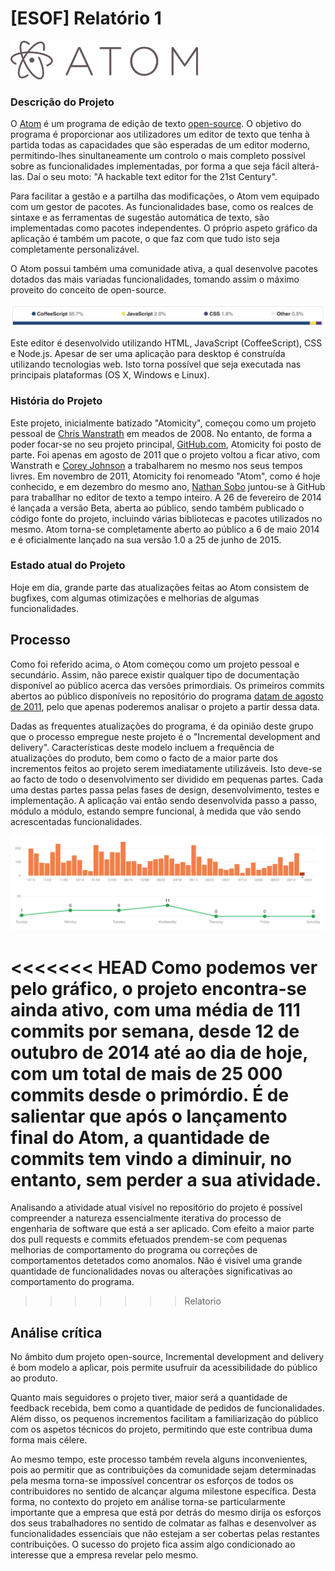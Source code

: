 # [ESOF] Relatório 1

<img src="Resources/logo.png" width="300px" alt="Atom"/>

### Descrição do Projeto
O [Atom](https://atom.io/) é um programa de edição de texto [open-source](https://github.com/atom/atom).
O objetivo do programa é proporcionar aos utilizadores um editor de texto que tenha à partida
todas as capacidades que são esperadas de um editor moderno,
permitindo-lhes sinultaneamente um controlo o mais completo possível sobre as
funcionalidades implementadas, por forma a que seja fácil
alterá-las. Daí o seu moto: "A hackable text editor
for the 21st Century".

Para facilitar a gestão e a partilha das modificações, o Atom vem
equipado com um gestor de pacotes. As funcionalidades base, como os realces
de sintaxe e as ferramentas de sugestão automática de texto, são implementadas
como pacotes independentes. O próprio aspeto gráfico da aplicação é também um
pacote, o que faz com que tudo isto seja completamente personalizável.

O Atom possui também uma comunidade ativa, a qual desenvolve pacotes dotados das mais variadas funcionalidades, tomando assim o máximo proveito do conceito de open-source.

<img src="Resources/languages.png" alt="Linguagens" />

Este editor é desenvolvido utilizando HTML, JavaScript (CoffeeScript), CSS e Node.js. Apesar de ser uma aplicação para desktop é construída utilizando tecnologias web. Isto torna possível que seja executada nas principais plataformas (OS X, Windows e Linux).

### História do Projeto
Este projeto, inicialmente batizado "Atomicity", começou como um projeto pessoal de
[Chris Wanstrath](https://github.com/defunkt) em meados de 2008. No entanto, de forma a
poder focar-se no seu projeto principal, [GitHub.com](http://github.com), Atomicity foi posto de parte. Foi apenas em agosto de 2011 que o projeto voltou a ficar ativo, com Wanstrath e [Corey Johnson](https://github.com/probablycorey) a trabalharem no mesmo nos seus tempos livres. Em novembro de 2011, Atomicity foi renomeado "Atom", como é hoje conhecido, e em dezembro do mesmo ano, [Nathan Sobo](https://github.com/nathansobo) juntou-se à GitHub para traballhar no editor de texto a tempo inteiro. A 26 de fevereiro de 2014 é lançada a versão Beta, aberta ao público, sendo também publicado o código fonte do projeto, incluindo várias bibliotecas e pacotes utilizados no mesmo. Atom torna-se completamente aberto ao público a 6 de maio 2014 e é oficialmente lançado na sua versão 1.0 a 25 de junho de 2015.

### Estado atual do Projeto
Hoje em dia, grande parte das atualizações feitas ao Atom consistem de bugfixes, com algumas otimizações e melhorias de algumas funcionalidades.


## Processo
Como foi referido acima, o Atom começou como um projeto pessoal e secundário. Assim, não parece existir qualquer tipo de documentação disponível ao público acerca das versões primordiais. Os primeiros commits abertos ao público disponíveis no repositório do programa [datam de agosto de 2011](https://github.com/atom/atom/commits?author=defunkt&page=14), pelo que apenas poderemos analisar o projeto a partir dessa data.

Dadas as frequentes atualizações do programa, é da opinião deste grupo que o processo
empregue neste projeto é o "Incremental development and delivery".
Características deste modelo incluem a frequência de atualizações do produto, bem como o facto de a maior parte dos incrementos feitos ao projeto serem imediatamente utilizáveis. Isto deve-se ao facto de todo o desenvolvimento ser dividido em pequenas partes. Cada uma destas partes passa pelas fases de design, desenvolvimento, testes e implementação. A aplicação vai então sendo desenvolvida passo a passo, módulo a módulo, estando sempre funcional, à medida que vão sendo acrescentadas funcionalidades.

<img src="Resources/graphs.png" alt="Commits Activity" />

<<<<<<< HEAD
Como podemos ver pelo gráfico, o projeto encontra-se ainda
ativo, com uma média de 111 commits por semana, desde 12 de outubro de 2014 até
ao dia de hoje, com um total de mais de 25 000 commits desde o primórdio.
É de salientar que após o lançamento final do Atom, a quantidade de commits tem
vindo a diminuir, no entanto, sem perder a sua atividade.
=======
Analisando a atividade atual visível no repositório do projeto é possível compreender a natureza essencialmente iterativa do processo de engenharia de software que está a ser aplicado. Com efeito a maior parte dos pull requests e commits efetuados prendem-se com pequenas melhorias de comportamento do programa ou correções de comportamentos detetados como anomalos. Não é visível uma grande quantidade de funcionalidades novas ou alterações significativas ao comportamento do programa.
>>>>>>> Relatorio

## Análise crítica
No âmbito dum projeto open-source, Incremental development and delivery é bom modelo a aplicar, pois permite usufruir da acessibilidade do público ao produto.

Quanto mais seguidores o projeto tiver, maior será a quantidade de feedback recebida, bem como a quantidade de pedidos de funcionalidades. Além disso, os pequenos incrementos facilitam a familiarização do público com os aspetos técnicos do projeto, permitindo que este contribua duma forma mais célere.

Ao mesmo tempo, este processo também revela alguns inconvenientes, pois ao permitir que as contribuições da comunidade sejam determinadas pela mesma torna-se impossível concentrar os esforços de todos os contribuidores no sentido de alcançar alguma milestone específica. Desta forma, no contexto do projeto em análise torna-se particularmente importante que a empresa que está por detrás do mesmo dirija os esforços dos seus trabalhadores no sentido de colmatar as falhas e desenvolver as funcionalidades essenciais que não estejam a ser cobertas pelas restantes contribuições. O sucesso do projeto fica assim algo condicionado ao interesse que a empresa revelar pelo mesmo.
